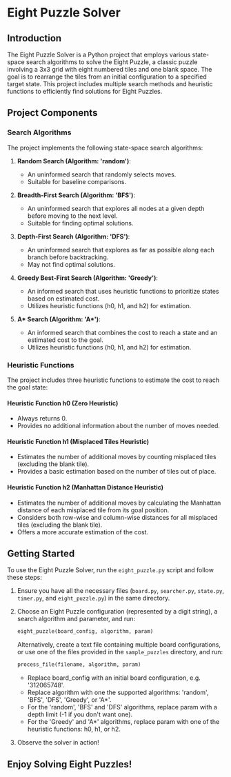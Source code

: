 # Eight Puzzle Solver

## Introduction

The Eight Puzzle Solver is a Python project that employs various state-space search algorithms to solve the Eight Puzzle, a classic puzzle involving a 3x3 grid with eight numbered tiles and one blank space. The goal is to rearrange the tiles from an initial configuration to a specified target state. This project includes multiple search methods and heuristic functions to efficiently find solutions for Eight Puzzles.

## Project Components

### Search Algorithms

The project implements the following state-space search algorithms:

1. **Random Search (Algorithm: 'random')**:
   - An uninformed search that randomly selects moves.
   - Suitable for baseline comparisons.

2. **Breadth-First Search (Algorithm: 'BFS')**:
   - An uninformed search that explores all nodes at a given depth before moving to the next level.
   - Suitable for finding optimal solutions.

3. **Depth-First Search (Algorithm: 'DFS')**:
   - An uninformed search that explores as far as possible along each branch before backtracking.
   - May not find optimal solutions.

4. **Greedy Best-First Search (Algorithm: 'Greedy')**:
   - An informed search that uses heuristic functions to prioritize states based on estimated cost.
   - Utilizes heuristic functions (h0, h1, and h2) for estimation.

5. **A\* Search (Algorithm: 'A\*')**:
   - An informed search that combines the cost to reach a state and an estimated cost to the goal.
   - Utilizes heuristic functions (h0, h1, and h2) for estimation.

### Heuristic Functions

The project includes three heuristic functions to estimate the cost to reach the goal state:

#### Heuristic Function h0 (Zero Heuristic)
- Always returns 0.
- Provides no additional information about the number of moves needed.

#### Heuristic Function h1 (Misplaced Tiles Heuristic)
- Estimates the number of additional moves by counting misplaced tiles (excluding the blank tile).
- Provides a basic estimation based on the number of tiles out of place.

#### Heuristic Function h2 (Manhattan Distance Heuristic)
- Estimates the number of additional moves by calculating the Manhattan distance of each misplaced tile from its goal position.
- Considers both row-wise and column-wise distances for all misplaced tiles (excluding the blank tile).
- Offers a more accurate estimation of the cost.

## Getting Started

To use the Eight Puzzle Solver, run the `eight_puzzle.py` script and follow these steps:

1. Ensure you have all the necessary files (`board.py`, `searcher.py`, `state.py`, `timer.py`, and `eight_puzzle.py`) in the same directory.

2. Choose an Eight Puzzle configuration (represented by a digit string), a search algorithm and parameter, and run: 

   ```python
   eight_puzzle(board_config, algorithm, param)
   ```
   
   Alternatively, create a text file containing multiple board configurations, or use one of the files provided in the `sample_puzzles` directory, and run:

   ```python
   process_file(filename, algorithm, param)
   ```  

   - Replace board_config with an initial board configuration, e.g. '312065748'.
   - Replace algorithm with one the supported algorithms: 'random', 'BFS', 'DFS', 'Greedy', or 'A*'.
   - For the 'random', 'BFS' and 'DFS' algorithms, replace param with a depth limit (-1 if you don't want one). 
   - For the 'Greedy' and 'A*' algorithms, replace param with one of the heuristic functions: h0, h1, or h2.

4. Observe the solver in action!

## Enjoy Solving Eight Puzzles!